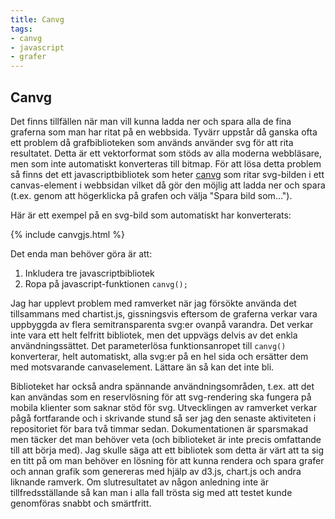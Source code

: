 ```yaml
---
title: Canvg
tags:
- canvg
- javascript
- grafer
---
```

## Canvg

Det finns tillfällen när man vill kunna ladda ner och spara alla de fina graferna som man har ritat på en webbsida. Tyvärr uppstår då ganska ofta ett problem då grafbiblioteken som används använder svg för att rita resultatet. Detta är ett vektorformat som stöds av alla moderna webbläsare, men som inte automatiskt konverteras till bitmap. För att lösa detta problem så finns det ett javascriptbibliotek som heter [canvg](https://github.com/canvg/canvg) som ritar svg-bilden i ett canvas-element i webbsidan vilket då gör den möjlig att ladda ner och spara (t.ex. genom att högerklicka på grafen och välja "Spara bild som...").

Här är ett exempel på en svg-bild som automatiskt har konverterats:

{% include canvgjs.html %}

Det enda man behöver göra är att:
1. Inkludera tre javascriptbibliotek
2. Ropa på javascript-funktionen `canvg();`

Jag har upplevt problem med ramverket när jag försökte använda det tillsammans med chartist.js, gissningsvis eftersom de graferna verkar vara uppbyggda av flera semitransparenta svg:er ovanpå varandra. Det verkar inte vara ett helt felfritt bibliotek, men det uppvägs delvis av det enkla användningssättet. Det parameterlösa funktionsanropet till `canvg()` konverterar, helt automatiskt, alla svg:er på en hel sida och ersätter dem med motsvarande canvaselement. Lättare än så kan det inte bli.

Biblioteket har också andra spännande användningsområden, t.ex. att det kan användas som en reservlösning för att svg-rendering ska fungera på mobila klienter som saknar stöd för svg. Utvecklingen av ramverket verkar pågå fortfarande och i skrivande stund så ser jag den senaste aktiviteten i repositoriet för bara två timmar sedan. Dokumentationen är sparsmakad men täcker det man behöver veta (och biblioteket är inte precis omfattande till att börja med). Jag skulle säga att ett bibliotek som detta är värt att ta sig en titt på om man behöver en lösning för att kunna rendera och spara grafer och annan grafik som genereras med hjälp av d3.js, chart.js och andra liknande ramverk. Om slutresultatet av någon anledning inte är tillfredsställande så kan man i alla fall trösta sig med att testet kunde genomföras snabbt och smärtfritt.